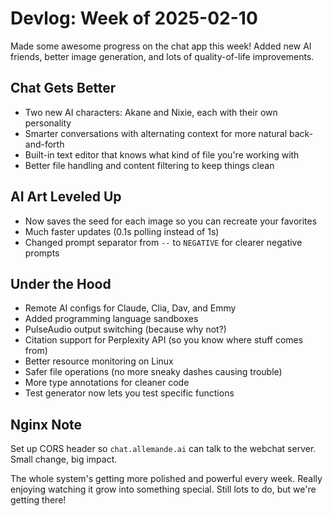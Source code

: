 # Devlog: Week of 2025-02-10

Made some awesome progress on the chat app this week! Added new AI friends, better image generation, and lots of quality-of-life improvements.

## Chat Gets Better
- Two new AI characters: Akane and Nixie, each with their own personality
- Smarter conversations with alternating context for more natural back-and-forth
- Built-in text editor that knows what kind of file you're working with
- Better file handling and content filtering to keep things clean

## AI Art Leveled Up
- Now saves the seed for each image so you can recreate your favorites
- Much faster updates (0.1s polling instead of 1s)
- Changed prompt separator from `--` to `NEGATIVE` for clearer negative prompts

## Under the Hood
- Remote AI configs for Claude, Clia, Dav, and Emmy
- Added programming language sandboxes
- PulseAudio output switching (because why not?)
- Citation support for Perplexity API (so you know where stuff comes from)
- Better resource monitoring on Linux
- Safer file operations (no more sneaky dashes causing trouble)
- More type annotations for cleaner code
- Test generator now lets you test specific functions

## Nginx Note
Set up CORS header so `chat.allemande.ai` can talk to the webchat server. Small change, big impact.

The whole system's getting more polished and powerful every week. Really enjoying watching it grow into something special. Still lots to do, but we're getting there!
